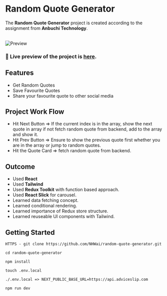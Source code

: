 # Random Quote Generator
The **Random Quote Generator** project is created according to the assignment from **Anbuchi Technology**.
<br>
<br>

![Preview](https://plus.unsplash.com/premium_photo-1697211174198-18da849f87c6?auto=format&fit=crop&q=80&w=2070&ixlib=rb-4.0.3&ixid=M3wxMjA3fDB8MHxwaG90by1wYWdlfHx8fGVufDB8fHx8fA%3D%3D)

### 🔗 **Live preview** of the project is [here](https://random-quote-generator-five-delta.vercel.app/).

## **Features**
* Get Random Quotes
* Save Favourite Quotes
* Share your favourite quote to other social media

## **Project Work Flow**
* Hit Next Button => If the current index is in the array, show the next quote in array if not fetch random quote from backend, add to the array and show it.
* Hit Prev Button => Ensure to show the previous quote first whether you are in the array or jump to random quotes.
* Hit the Quote Card => fetch random quote from backend. 

## **Outcome**
* Used **React**
* Used **Tailwind**
* Used **Redux Toolkit** with function based approach.
* Used **React Slick** for carousel.
* Learned data fetching concept.
* Learned conditional rendering.
* Learned importance of Redux store structure.
* Learned reuseable UI components with Tailwind.

## **Getting Started**
```
HTTPS - git clone https://github.com/NHWai/random-quote-generator.git

cd random-quote-generator

npm install

touch .env.local

./.env.local => NEXT_PUBLIC_BASE_URL=https://api.adviceslip.com

npm run dev
```

